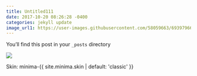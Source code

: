 ```yaml
---
title: Untitled111
date: 2017-10-20 08:26:28 -0400
categories: jekyll update
image_url1: https://user-images.githubusercontent.com/58059663/69397966-8c7d5400-0d2b-11ea-8b31-f2dae215c246.png
---
```

You’ll find this post in your `_posts` directory

  <img src="{{ page.image_url1 }}" />

Skin:
minima-{{ site.minima.skin | default: 'classic' }}